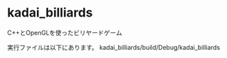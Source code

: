 # kadai_billiards

C++とOpenGLを使ったビリヤードゲーム

実行ファイルは以下にあります。
kadai_billiards/build/Debug/kadai_billiards 
